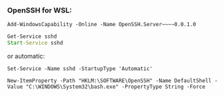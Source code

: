 ### OpenSSH for WSL:
```
Add-WindowsCapability -Online -Name OpenSSH.Server~~~~0.0.1.0
```

```cmd
Get-Service sshd
Start-Service sshd
```

or automatic:
```
Set-Service -Name sshd -StartupType 'Automatic'
```

```
New-ItemProperty -Path "HKLM:\SOFTWARE\OpenSSH" -Name DefaultShell -Value "C:\WINDOWS\System32\bash.exe" -PropertyType String -Force
```
